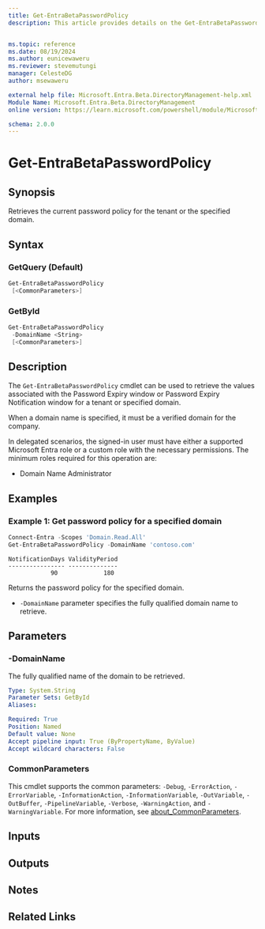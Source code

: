 ```yaml
---
title: Get-EntraBetaPasswordPolicy
description: This article provides details on the Get-EntraBetaPasswordPolicy command.


ms.topic: reference
ms.date: 08/19/2024
ms.author: eunicewaweru
ms.reviewer: stevemutungi
manager: CelesteDG
author: msewaweru

external help file: Microsoft.Entra.Beta.DirectoryManagement-help.xml
Module Name: Microsoft.Entra.Beta.DirectoryManagement
online version: https://learn.microsoft.com/powershell/module/Microsoft.Entra.Beta.DirectoryManagement/Get-EntraBetaPasswordPolicy

schema: 2.0.0
---
```


# Get-EntraBetaPasswordPolicy

## Synopsis

Retrieves the current password policy for the tenant or the specified domain.

## Syntax

### GetQuery (Default)

```powershell
Get-EntraBetaPasswordPolicy
 [<CommonParameters>]
```

### GetById

```powershell
Get-EntraBetaPasswordPolicy
 -DomainName <String>
 [<CommonParameters>]
```

## Description

The `Get-EntraBetaPasswordPolicy` cmdlet can be used to retrieve the values associated with the Password Expiry
window or Password Expiry Notification window for a tenant or specified domain.

When a domain name is specified, it must be a verified domain for the company.

In delegated scenarios, the signed-in user must have either a supported Microsoft Entra role or a custom role with the necessary permissions. The minimum roles required for this operation are:

- Domain Name Administrator

## Examples

### Example 1: Get password policy for a specified domain

```powershell
Connect-Entra -Scopes 'Domain.Read.All'
Get-EntraBetaPasswordPolicy -DomainName 'contoso.com'
```

```Output
NotificationDays ValidityPeriod
---------------- --------------
            90             180
```

Returns the password policy for the specified domain.

- `-DomainName` parameter specifies the fully qualified domain name to retrieve.

## Parameters

### -DomainName

The fully qualified name of the domain to be retrieved.

```yaml
Type: System.String
Parameter Sets: GetById
Aliases:

Required: True
Position: Named
Default value: None
Accept pipeline input: True (ByPropertyName, ByValue)
Accept wildcard characters: False
```

### CommonParameters

This cmdlet supports the common parameters: `-Debug`, `-ErrorAction`, `-ErrorVariable`, `-InformationAction`, `-InformationVariable`, `-OutVariable`, `-OutBuffer`, `-PipelineVariable`, `-Verbose`, `-WarningAction`, and `-WarningVariable`. For more information, see [about_CommonParameters](https://go.microsoft.com/fwlink/?LinkID=113216).

## Inputs

## Outputs

## Notes

## Related Links
